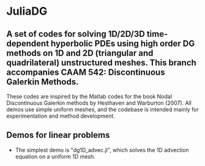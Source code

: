 # JuliaDG
## A set of codes for solving 1D/2D/3D time-dependent hyperbolic PDEs using high order DG methods on 1D and 2D (triangular and quadrilateral) unstructured meshes.  This branch accompanies CAAM 542: Discontinuous Galerkin Methods. 

These codes are inspired by the Matlab codes for the book Nodal Discontinuous Galerkin methods by Hesthaven and Warburton (2007).  All demos use simple uniform meshes, and the codebase is intended mainly for experimentation and method development.

## Demos for linear problems
- The simplest demo is "dg1D_advec.jl", which solves the 1D advection equation on a uniform 1D mesh.
